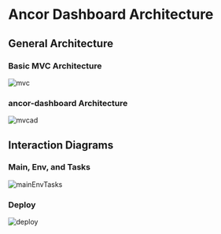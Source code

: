 # Ancor Dashboard Architecture

## General Architecture

### Basic MVC Architecture

![mvc](http://i.imgur.com/3EeDFDO.png)

### ancor-dashboard Architecture

![mvcad](http://i.imgur.com/z6ze34e.png)

## Interaction Diagrams

### Main, Env, and Tasks

![mainEnvTasks](http://i.imgur.com/jcCgCU2.png)

### Deploy

![deploy](http://i.imgur.com/JvP74PW.png)
